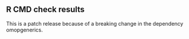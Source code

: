 ## R CMD check results

This is a patch release because of a breaking change in the dependency omopgenerics. 
